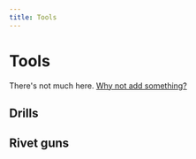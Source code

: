 ```yaml
---
title: Tools
---
```

# Tools

There's not much here. [Why not add something?](https://github.com/SkylineSpartabots/skylinespartabotsgithub.io/edit/master/tools.md)

## Drills

## Rivet guns

